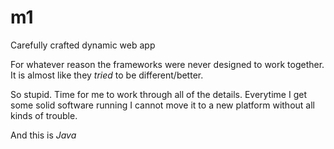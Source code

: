 # m1
Carefully crafted dynamic web app

For whatever reason the frameworks were never designed to work together.
It is almost like they *tried* to be different/better.

So stupid. Time for me to work through all of the details.
Everytime I get some solid software running I cannot move it to a new platform without all kinds of trouble.

And this is *Java*
